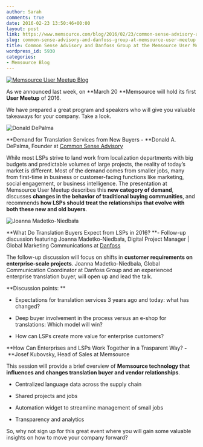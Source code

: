```yaml
---
author: Sarah
comments: true
date: 2016-02-23 13:50:46+00:00
layout: post
link: https://www.memsource.com/blog/2016/02/23/common-sense-advisory-and-danfoss-group-at-memsource-user-meetup/
slug: common-sense-advisory-and-danfoss-group-at-memsource-user-meetup
title: Common Sense Advisory and Danfoss Group at the Memsource User Meetup New York
wordpress_id: 5930
categories:
- Memsource Blog
---
```


[![Memsource User Meetup Blog](/wp-content/uploads/2016/02/Memsource-User-Meetup-Blog.png)](/wp-content/uploads/2016/02/Memsource-User-Meetup-Blog.png)



As we announced last week, on **March 20 **Memsource will hold its first **User Meetup** of 2016.

We have prepared a great program and speakers who will give you valuable takeaways for your company. Take a look.

<!-- more -->

![Donald DePalma](/uploads/2016/02/Don-Jacket-300x300.png)

**Demand for Translation Services from New Buyers **-** **Donald A. DePalma, Founder at [Common Sense Advisory](http://www.commonsenseadvisory.com/)

While most LSPs strive to land work from localization departments with big budgets and predictable volumes of large projects, the reality of today’s market is different. Most of the demand comes from smaller jobs, many from first-time in business or customer-facing functions like marketing, social engagement, or business intelligence. The presentation at Memsource User Meetup describes this **new category of demand**, discusses **changes in the behavior of traditional buying communities**, and recommends **how LSPs should treat the relationships that evolve with both these new and old buyers**.



![Joanna Madetko-Niedbała](/uploads/2016/02/Joanna.jpg)

**What Do Translation Buyers Expect from LSPs in 2016? **- Follow-up discussion featuring Joanna Madetko-Niedbała, Digital Project Manager | Global Marketing Communications at [Danfoss](http://www.danfoss.com)

The follow-up discussion will focus on shifts in **customer requirements on enterprise-scale projects**. Joanna Madetko-Niedbala, Global Communication Coordinator at Danfoss Group and an experienced enterprise translation buyer, will open up and lead the talk.

**Discussion points: **



	
  * Expectations for translation services 3 years ago and today: what has changed?

	
  * Deep buyer involvement in the process versus an e-shop for translations: Which model will win?

	
  * How can LSPs create more value for enterprise customers?






**How Can Enterprises and LSPs Work Together in a Trasparent Way? **-** **Josef Kubovsky, Head of Sales at Memsource

This session will provide a brief overview of **Memsource technology that influences and changes translation buyer and vendor relationships**.



	
  * Centralized language data across the supply chain

	
  * Shared projects and jobs

	
  * Automation widget to streamline management of small jobs

	
  * Transparency and analytics


So, why not sign up for this great event where you will gain some valuable insights on how to move your company forward?









